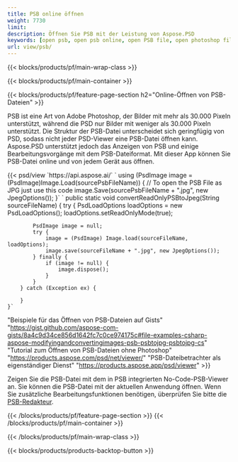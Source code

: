```yaml
---
title: PSB online öffnen
weight: 7730
limit: 
description: Öffnen Sie PSB mit der Leistung von Aspose.PSD
keywords: [open psb, open psb online, open PSB file, open photoshop file, preview psb]
url: view/psb/
---
```


{{< blocks/products/pf/main-wrap-class >}}

{{< blocks/products/pf/main-container >}}

{{< blocks/products/pf/feature-page-section h2="Online-Öffnen von PSB-Dateien" >}}
<p>PSB ist eine Art von Adobe Photoshop, der Bilder mit mehr als 30.000 Pixeln unterstützt, während die PSD nur Bilder mit weniger als 30.000 Pixeln unterstützt. Die Struktur der PSB-Datei unterscheidet sich geringfügig von PSD, sodass nicht jeder PSD-Viewer eine PSB-Datei öffnen kann. Aspose.PSD unterstützt jedoch das Anzeigen von PSB und einige Bearbeitungsvorgänge mit dem PSB-Dateiformat. Mit dieser App können Sie PSB-Datei online und von jedem Gerät aus öffnen.</p>
{{< psd/view `https://api.aspose.ai/` 
`    using (PsdImage image = (PsdImage)Image.Load(sourcePsbFileName))
    {
	    // To open the PSB File as JPG just use this code
        image.Save(sourcePsbFileName + ".jpg",  new JpegOptions());
    }`  `    public static void convertReadOnlyPSBtoJpeg(String sourceFileName) {
        try {
            PsdLoadOptions loadOptions = new PsdLoadOptions();
            loadOptions.setReadOnlyMode(true);
            
            PsdImage image = null;
            try {
                image = (PsdImage) Image.load(sourceFileName, loadOptions);
                image.save(sourceFileName + ".jpg", new JpegOptions());
            } finally {
                if (image != null) {
                    image.dispose();
                }
            }
        } catch (Exception ex) {

        }
    }` 
"Beispiele für das Öffnen von PSB-Dateien auf Gists" "https://gist.github.com/aspose-com-gists/8a4c9d34ce856d1642fc7c0ce974175c#file-examples-csharp-aspose-modifyingandconvertingimages-psb-psbtojpg-psbtojpg-cs" 
"Tutorial zum Öffnen von PSB-Dateien ohne Photoshop" "https://products.aspose.com/psd/net/viewer/" 
"PSB-Dateibetrachter als eigenständiger Dienst" "https://products.aspose.app/psd/viewer" >}}
<p>Zeigen Sie die PSB-Datei mit dem in PSB integrierten No-Code-PSB-Viewer an. Sie können die PSB-Datei mit der aktuellen Anwendung öffnen. Wenn Sie zusätzliche Bearbeitungsfunktionen benötigen, überprüfen Sie bitte die <a href="https://products.aspose.app/psd/template-editor">PSB-Redakteur</a>.</p>
{{< /blocks/products/pf/feature-page-section >}}
{{< /blocks/products/pf/main-container >}}


{{< /blocks/products/pf/main-wrap-class >}}

{{< blocks/products/products-backtop-button >}}

